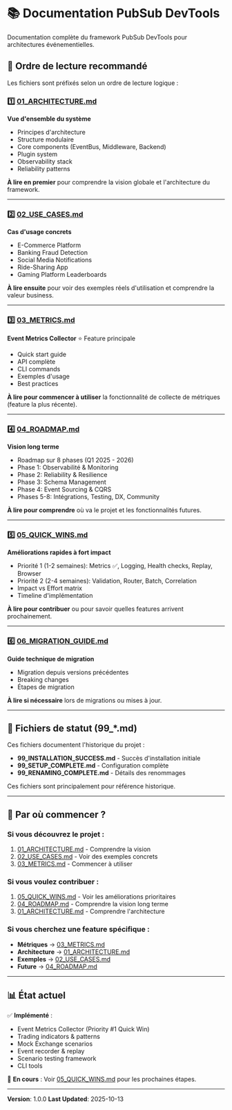 # 📚 Documentation PubSub DevTools

Documentation complète du framework PubSub DevTools pour architectures événementielles.

## 📖 Ordre de lecture recommandé

Les fichiers sont préfixés selon un ordre de lecture logique :

### 1️⃣ [01_ARCHITECTURE.md](./01_ARCHITECTURE.md)
**Vue d'ensemble du système**
- Principes d'architecture
- Structure modulaire
- Core components (EventBus, Middleware, Backend)
- Plugin system
- Observability stack
- Reliability patterns

**À lire en premier** pour comprendre la vision globale et l'architecture du framework.

---

### 2️⃣ [02_USE_CASES.md](./02_USE_CASES.md)
**Cas d'usage concrets**
- E-Commerce Platform
- Banking Fraud Detection
- Social Media Notifications
- Ride-Sharing App
- Gaming Platform Leaderboards

**À lire ensuite** pour voir des exemples réels d'utilisation et comprendre la valeur business.

---

### 3️⃣ [03_METRICS.md](./03_METRICS.md)
**Event Metrics Collector** ⭐ Feature principale
- Quick start guide
- API complète
- CLI commands
- Exemples d'usage
- Best practices

**À lire pour commencer à utiliser** la fonctionnalité de collecte de métriques (feature la plus récente).

---

### 4️⃣ [04_ROADMAP.md](./04_ROADMAP.md)
**Vision long terme**
- Roadmap sur 8 phases (Q1 2025 - 2026)
- Phase 1: Observabilité & Monitoring
- Phase 2: Reliability & Resilience
- Phase 3: Schema Management
- Phase 4: Event Sourcing & CQRS
- Phases 5-8: Intégrations, Testing, DX, Community

**À lire pour comprendre** où va le projet et les fonctionnalités futures.

---

### 5️⃣ [05_QUICK_WINS.md](./05_QUICK_WINS.md)
**Améliorations rapides à fort impact**
- Priorité 1 (1-2 semaines): Metrics ✅, Logging, Health checks, Replay, Browser
- Priorité 2 (2-4 semaines): Validation, Router, Batch, Correlation
- Impact vs Effort matrix
- Timeline d'implémentation

**À lire pour contribuer** ou pour savoir quelles features arrivent prochainement.

---

### 6️⃣ [06_MIGRATION_GUIDE.md](./06_MIGRATION_GUIDE.md)
**Guide technique de migration**
- Migration depuis versions précédentes
- Breaking changes
- Étapes de migration

**À lire si nécessaire** lors de migrations ou mises à jour.

---

## 📄 Fichiers de statut (99_*.md)

Ces fichiers documentent l'historique du projet :

- **99_INSTALLATION_SUCCESS.md** - Succès d'installation initiale
- **99_SETUP_COMPLETE.md** - Configuration complète
- **99_RENAMING_COMPLETE.md** - Détails des renommages

Ces fichiers sont principalement pour référence historique.

---

## 🚀 Par où commencer ?

### Si vous découvrez le projet :
1. [01_ARCHITECTURE.md](./01_ARCHITECTURE.md) - Comprendre la vision
2. [02_USE_CASES.md](./02_USE_CASES.md) - Voir des exemples concrets
3. [03_METRICS.md](./03_METRICS.md) - Commencer à utiliser

### Si vous voulez contribuer :
1. [05_QUICK_WINS.md](./05_QUICK_WINS.md) - Voir les améliorations prioritaires
2. [04_ROADMAP.md](./04_ROADMAP.md) - Comprendre la vision long terme
3. [01_ARCHITECTURE.md](./01_ARCHITECTURE.md) - Comprendre l'architecture

### Si vous cherchez une feature spécifique :
- **Métriques** → [03_METRICS.md](./03_METRICS.md)
- **Architecture** → [01_ARCHITECTURE.md](./01_ARCHITECTURE.md)
- **Exemples** → [02_USE_CASES.md](./02_USE_CASES.md)
- **Future** → [04_ROADMAP.md](./04_ROADMAP.md)

---

## 📊 État actuel

✅ **Implémenté** :
- Event Metrics Collector (Priority #1 Quick Win)
- Trading indicators & patterns
- Mock Exchange scenarios
- Event recorder & replay
- Scenario testing framework
- CLI tools

🚧 **En cours** :
Voir [05_QUICK_WINS.md](./05_QUICK_WINS.md) pour les prochaines étapes.

---

**Version**: 1.0.0
**Last Updated**: 2025-10-13
